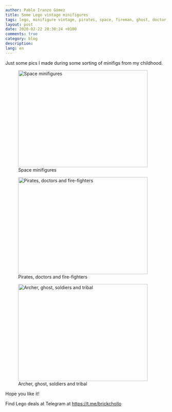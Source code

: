 ```yaml
---
author: Pablo Iranzo Gómez
title: Some Lego vintage minifigures
tags: lego, minifigure vintage, pirates, space, fireman, ghost, doctor, tribes, archer
layout: post
date: 2020-02-22 20:30:24 +0100
comments: true
category: blog
description:
lang: en
---
```


Just some pics I made during some sorting of minifigs from my childhood.

<div class="elegant-gallery" itemscope itemtype="http://schema.org/ImageGallery">
 <figure itemprop="associatedMedia" itemscope itemtype="http://schema.org/ImageObject">
        <a href="https://i.imgur.com/CeV61xr.jpg.jpg" itemprop="contentUrl" data-size="4032x3024">
            <img src="https://i.imgur.com/CeV61xrt.jpg" width="403" height="302" itemprop="thumbnail" alt="Space minifigures" />
        </a>
        <figcaption itemprop="caption description">Space minifigures</figcaption>
    </figure>
 <figure itemprop="associatedMedia" itemscope itemtype="http://schema.org/ImageObject">
        <a href="https://i.imgur.com/pfYEfGJ.jpg.jpg" itemprop="contentUrl" data-size="4032x3024">
            <img src="https://i.imgur.com/pfYEfGJt.jpg" width="403" height="302" itemprop="thumbnail" alt="Pirates, doctors and fire-fighters" />
        </a>
        <figcaption itemprop="caption description">Pirates, doctors and fire-fighters</figcaption>
    </figure>
 <figure itemprop="associatedMedia" itemscope itemtype="http://schema.org/ImageObject">
        <a href="https://i.imgur.com/4X7sNU8.jpg.jpg" itemprop="contentUrl" data-size="4032x3024">
            <img src="https://i.imgur.com/4X7sNU8t.jpg" width="403" height="302" itemprop="thumbnail" alt="Archer, ghost, soldiers and tribal" />
        </a>
        <figcaption itemprop="caption description">Archer, ghost, soldiers and tribal</figcaption>
    </figure>
 </div>

Hope you like it!

Find Lego deals at Telegram at <https://t.me/brickchollo>

